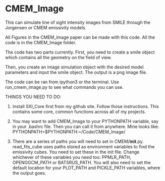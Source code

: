 # CMEM_Image
This can simulate line of sight intensity images from SMILE through the Jorgensen or CMEM emissivity models. 

All Figures in the CMEM_Image paper can be made with this code. All the code is in the CMEM_Image folder. 

The code has two parts currently. 
First, you need to create a smile object which contains all the geometry on the field of view. 

Then, you create an image simulation object with the desired model parameters and input the smile object. The output is a png image file. 

The code can be ran from ipython3 or the terminal. Use run_cmem_image.py to see what commands you can use. 

THINGS YOU NEED TO DO: 

1. Install SXI_Core first from my github site. Follow those instructions. This contains some core, common functions across all of my projects. 

2. You may want to add CMEM_Image to your PYTHONPATH variable, say in your .bashrc file. Then you can call it from anywhere. Mine looks like:
PYTHONPATH=$PYTHONPATH:~/Code/CMEM_Image/

3. There are a series of paths you will need to set in CMEM/__init__.py. read_fits_cube uses paths stored as environment variables to find the emissivity cubes. You need to set these in the init file. Change whichever of these variables you need too: PPMLR_PATH, OPENGGCM_PATH or BATSRUS_PATH. You will also need to set the default location for your PLOT_PATH and PICKLE_PATH variables, where the output goes. 

